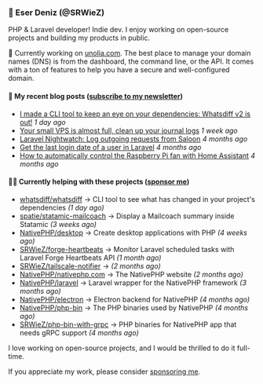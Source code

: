 
### 👋 Eser Deniz (@SRWieZ)

PHP & Laravel developer! Indie dev. I enjoy working on open-source projects and building my products in public.

🚀 Currently working on [unolia.com](https://unolia.com/?utm_source=github&utm_medium=readme&utm_campaign=readme-srwiez). The best place to manage your domain names (DNS) is from the dashboard, the command line, or the API. It comes with a ton of features to help you have a secure and well-configured domain.

#### 📝 My recent blog posts ([subscribe to my newsletter](https://srwiez.com/?utm_source=github&utm_medium=readme&utm_campaign=readme-srwiez))

- [I made a CLI tool to keep an eye on your dependencies: Whatsdiff v2 is out!](https://srwiez.com/posts/whatsdiff-an-open-source-tool-to-keep-an-eye-on-your-dependencies?utm_source=github&utm_medium=readme&utm_campaign=readme-srwiez) _1 day ago_
- [Your small VPS is almost full, clean up your journal logs](https://srwiez.com/posts/your-small-vps-is-almost-full-clean-up-your-journal-logs?utm_source=github&utm_medium=readme&utm_campaign=readme-srwiez) _1 week ago_
- [Laravel Nightwatch: Log outgoing requests from Saloon](https://srwiez.com/posts/laravel-nightwatch-log-outgoing-requests-from-saloon?utm_source=github&utm_medium=readme&utm_campaign=readme-srwiez) _4 months ago_
- [Get the last login date of a user in Laravel](https://srwiez.com/posts/get-the-last-login-date-of-a-user-in-laravel?utm_source=github&utm_medium=readme&utm_campaign=readme-srwiez) _4 months ago_
- [How to automatically control the Raspberry Pi fan with Home Assistant](https://srwiez.com/posts/how-to-automatically-control-the-raspberry-pi-fan-with-home-assistant?utm_source=github&utm_medium=readme&utm_campaign=readme-srwiez) _4 months ago_

#### 👨‍🔧 Currently helping with these projects ([sponsor me](https://github.com/sponsors/SRWieZ))

- [whatsdiff/whatsdiff](https://github.com/whatsdiff/whatsdiff) → CLI tool to see what has changed in your project&#39;s dependencies _(1 day ago)_
- [spatie/statamic-mailcoach](https://github.com/spatie/statamic-mailcoach) → Display a Mailcoach summary inside Statamic _(3 weeks ago)_
- [NativePHP/desktop](https://github.com/NativePHP/desktop) → Create desktop applications with PHP _(4 weeks ago)_
- [SRWieZ/forge-heartbeats](https://github.com/SRWieZ/forge-heartbeats) → Monitor Laravel scheduled tasks with Laravel Forge Heartbeats API _(1 month ago)_
- [SRWieZ/tailscale-notifier](https://github.com/SRWieZ/tailscale-notifier) →  _(2 months ago)_
- [NativePHP/nativephp.com](https://github.com/NativePHP/nativephp.com) → The NativePHP website _(2 months ago)_
- [NativePHP/laravel](https://github.com/NativePHP/laravel) → Laravel wrapper for the NativePHP framework _(3 months ago)_
- [NativePHP/electron](https://github.com/NativePHP/electron) → Electron backend for NativePHP _(4 months ago)_
- [NativePHP/php-bin](https://github.com/NativePHP/php-bin) → The PHP binaries used by NativePHP _(4 months ago)_
- [SRWieZ/php-bin-with-grpc](https://github.com/SRWieZ/php-bin-with-grpc) → PHP binaries for NativePHP app that needs gRPC support _(4 months ago)_

I love working on open-source projects, and I would be thrilled to do it full-time.

If you appreciate my work, please consider [sponsoring me](https://github.com/sponsors/SRWieZ).
